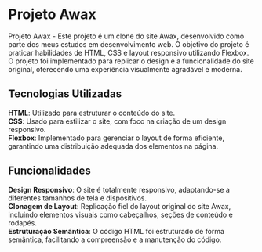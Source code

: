 
# Projeto Awax

Projeto Awax - Este projeto é um clone do site Awax, desenvolvido como parte dos meus estudos em desenvolvimento web. O objetivo do projeto é praticar habilidades de HTML, CSS e layout responsivo utilizando Flexbox. O projeto foi implementado para replicar o design e a funcionalidade do site original, oferecendo uma experiência visualmente agradável e moderna.

## Tecnologias Utilizadas

**HTML**: Utilizado para estruturar o conteúdo do site. <br>
**CSS**: Usado para estilizar o site, com foco na criação de um design responsivo. <br>
**Flexbox**: Implementado para gerenciar o layout de forma eficiente, garantindo uma distribuição adequada dos elementos na página.

## Funcionalidades
**Design Responsivo**: O site é totalmente responsivo, adaptando-se a diferentes tamanhos de tela e dispositivos. <br>
**Clonagem de Layout**: Replicação fiel do layout original do site Awax, incluindo elementos visuais como cabeçalhos, seções de conteúdo e rodapés. <br>
**Estruturação Semântica**: O código HTML foi estruturado de forma semântica, facilitando a compreensão e a manutenção do código.